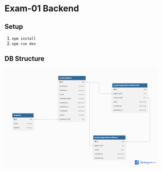 # Exam-01 Backend

## Setup
1. `npm install`
2. `npm run dev`

## DB Structure
![DB Structure](https://github.com/zhakamizhako/pure-exam0-be/blob/master/DB%20Structure.png)
